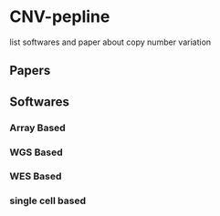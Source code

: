 # CNV-pepline
list softwares and paper about copy number variation

##  Papers




##  Softwares
###  Array Based

###  WGS Based

###  WES Based

###  single cell based
